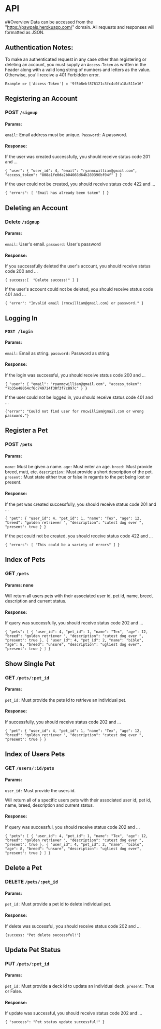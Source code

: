 # API 

##Overview
Data can be accessed from the "https://pawpals.herokuapp.com/" domain. All requests and responses will formatted as JSON.


## Authentication Notes:

To make an authenticated request in any case other than registering
or deleting an account, you must supply an `Access-Token` as written in the header along with a valid long string of numbers and letters as the value. Otherwise, you'll receive a 401 Forbidden error.

`Example => ['Access-Token'] = '9f5b8ebf876121c3fc4c0fa18a511e16' `

## Registering an Account

### POST `/signup`
#### Params:
`email:` Email address must be unique. `Password:` A password.

#### Response:
If the user was created successfully, you should receive status code 201 and ...

`{
  "user": {
    "user_id": 4,
    "email": "ryanmcwilliam@gmail.com",
    "access_token": "808a1fe0da2b04668d64b280396bf04f"
  }
}`

If the user could not be created, you should receive status code 422 and ...

`{
    "errors": [
        "Email has already been taken"
       ]
}`

## Deleting an Account
### Delete `/signup`

#### Params:

`email:` User's email. `password:` User's password

#### Response:

If you successfully deleted the user's account, you should receive status code 200 and ...

`{
    success:[ 
        "Delete success!"
    ]
}`

If the user's account could not be deleted, you should receive status code 401 and ...

`{
  "error": "Invalid email (rmcwilliam@gmail.com) or password."
}`

## Logging In
### `POST /login`

#### Params:

`email:` Email as string. `password:` Password as string.

#### Response:
If the login was successful, you should receive status code 200 and ...

`{
  "user": {
    "email": "ryanmcwilliam@gmail.com",
    "access_token": "7b35e48054cf6c749714f30f3f7c897c"
  }
}`

If the user could not be logged in, you should receive status code 401 and ...

`{"error": "Could not find user for rmcwilliam@gmail.com or wrong password."}`

## Register a Pet
### POST `/pets`

#### Params:
`name:` Must be given a name. `age:` Must enter an age. `breed:` Must provide breed, mutt, etc. `description:` Must provide a short description of the pet. `present:` Must state either true or false in regards to the pet being lost or present.

#### Response:
If the pet was created successfully, you should receive status code 201 and ...

`{
  "pet": {
    "user_id": 4,
    "pet_id": 1,
    "name": "Tex",
    "age": 12,
    "breed": "golden retriever ",
    "description": "cutest dog ever ",
    "present": true
  }
}`

If the pet could not be created, you should receive status code 422 and ...

`{
    "errors": [
        "This could be a variety of errors"
       ]
}`



## Index of Pets
### GET `/pets`

#### Params: none

Will return all users pets with their associated user id, pet id, name, breed, description and current status.

#### Response: 
If query was successfully, you should receive status code 202 and ...

`{
  "pets": [
    {
      "user_id": 4,
      "pet_id": 1,
      "name": "Tex",
      "age": 12,
      "breed": "golden retriever ",
      "description": "cutest dog ever ",
      "present": true
    },
    {
      "user_id": 4,
      "pet_id": 2,
      "name": "biblo",
      "age": 8,
      "breed": "unsure",
      "description": "ugliest dog ever",
      "present": true
    }
  ]
}`

## Show Single Pet
### GET `/pets/:pet_id`

#### Params:
`pet_id:` Must provide the pets id to retrieve an individual pet.

#### Response:
If successfully, you should receive status code 202 and ...

`{
  "pet": {
    "user_id": 4,
    "pet_id": 1,
    "name": "Tex",
    "age": 12,
    "breed": "golden retriever ",
    "description": "cutest dog ever ",
    "present": true
  }
}`

## Index of Users Pets
### GET `/users/:id/pets`

#### Params: 

`user_id:` Must provide the users id. 

Will return all of a specific users pets with their associated user id, pet id, name, breed, description and current status.

#### Response: 
If query was successful, you should receive status code 202 and ...

`{
  "pets": [
    {
      "user_id": 4,
      "pet_id": 1,
      "name": "Tex",
      "age": 12,
      "breed": "golden retriever ",
      "description": "cutest dog ever ",
      "present": true
    },
    {
      "user_id": 4,
      "pet_id": 2,
      "name": "biblo",
      "age": 8,
      "breed": "unsure",
      "description": "ugliest dog ever",
      "present": true
    }
  ]
}`


## Delete a Pet 
### DELETE `/pets/:pet_id`

#### Params:

`pet_id:` Must provide a pet id to delete individual pet.

#### Response:

If delete was successful, you should receive status code 202 and ...

`{success: "Pet delete successful!"}`

## Update Pet Status
 
### PUT `/pets/:pet_id`

#### Params:

`pet_id:` Must provide a deck id to update an individual deck. `present:` True or False.  


#### Response:

If update was successful, you should receive status code 202 and ...

`{
  "success": "Pet status update successful!"
}`




